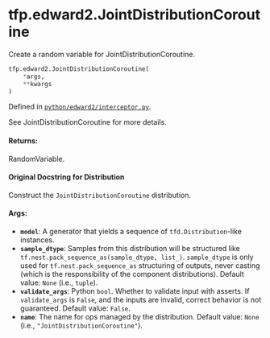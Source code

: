 <div itemscope itemtype="http://developers.google.com/ReferenceObject">
<meta itemprop="name" content="tfp.edward2.JointDistributionCoroutine" />
<meta itemprop="path" content="Stable" />
</div>

# tfp.edward2.JointDistributionCoroutine

Create a random variable for JointDistributionCoroutine.

``` python
tfp.edward2.JointDistributionCoroutine(
    *args,
    **kwargs
)
```



Defined in [`python/edward2/interceptor.py`](https://github.com/tensorflow/probability/tree/master/tensorflow_probability/python/edward2/interceptor.py).

<!-- Placeholder for "Used in" -->

See JointDistributionCoroutine for more details.

#### Returns:

  RandomVariable.

#### Original Docstring for Distribution

Construct the `JointDistributionCoroutine` distribution.


#### Args:

* <b>`model`</b>: A generator that yields a sequence of `tfd.Distribution`-like
    instances.
* <b>`sample_dtype`</b>: Samples from this distribution will be structured like
    `tf.nest.pack_sequence_as(sample_dtype, list_)`. `sample_dtype` is only
    used for `tf.nest.pack_sequence_as` structuring of outputs, never
    casting (which is the responsibility of the component distributions).
    Default value: `None` (i.e., `tuple`).
* <b>`validate_args`</b>: Python `bool`.  Whether to validate input with asserts.
    If `validate_args` is `False`, and the inputs are invalid,
    correct behavior is not guaranteed.
    Default value: `False`.
* <b>`name`</b>: The name for ops managed by the distribution.
    Default value: `None` (i.e., `"JointDistributionCoroutine"`).